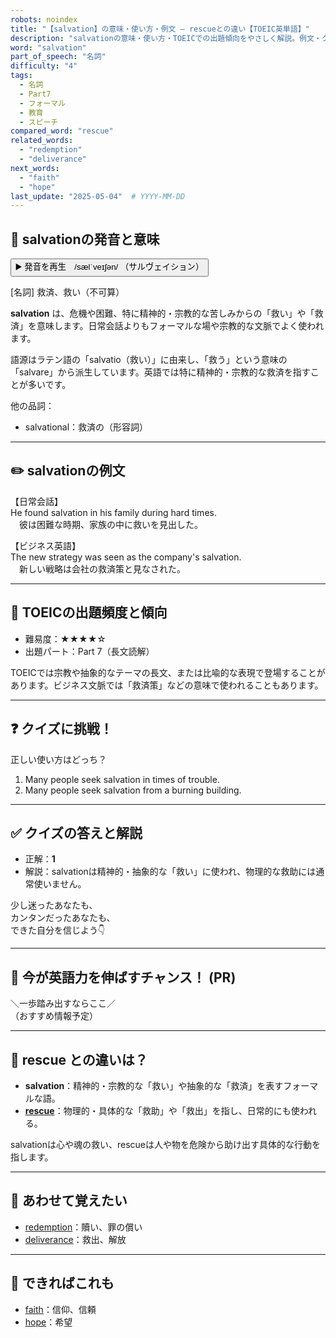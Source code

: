 ```yaml
---
robots: noindex
title: "【salvation】の意味・使い方・例文 ― rescueとの違い【TOEIC英単語】"
description: "salvationの意味・使い方・TOEICでの出題傾向をやさしく解説。例文・クイズ付きでrescueとの違いもわかりやすく学べます。"
word: "salvation"
part_of_speech: "名詞"
difficulty: "4"
tags:
  - 名詞
  - Part7
  - フォーマル
  - 教育
  - スピーチ
compared_word: "rescue"
related_words:
  - "redemption"
  - "deliverance"
next_words:
  - "faith"
  - "hope"
last_update: "2025-05-04"  # YYYY-MM-DD
---
```


## 🔰 salvationの発音と意味

<button class="play-audio" onclick="playTTS('salvation')">
  <span class="play-audio-main">
    ▶️ 発音を再生　/sælˈveɪʃən/
  </span>
  <span class="play-audio-sub">
    （サルヴェイション）
  </span>
</button>

[名詞] 救済、救い（不可算）

**salvation** は、危機や困難、特に精神的・宗教的な苦しみからの「救い」や「救済」を意味します。日常会話よりもフォーマルな場や宗教的な文脈でよく使われます。

語源はラテン語の「salvatio（救い）」に由来し、「救う」という意味の「salvare」から派生しています。英語では特に精神的・宗教的な救済を指すことが多いです。

他の品詞：  
- salvational：救済の（形容詞）

---

## ✏️ salvationの例文

【日常会話】  
He found salvation in his family during hard times.  
　彼は困難な時期、家族の中に救いを見出した。

【ビジネス英語】  
The new strategy was seen as the company's salvation.  
　新しい戦略は会社の救済策と見なされた。

---

## 🎯 TOEICの出題頻度と傾向

- 難易度：★★★★☆
- 出題パート：Part 7（長文読解）

TOEICでは宗教や抽象的なテーマの長文、または比喩的な表現で登場することがあります。ビジネス文脈では「救済策」などの意味で使われることもあります。

---

## ❓ クイズに挑戦！

正しい使い方はどっち？

1. Many people seek salvation in times of trouble.  
2. Many people seek salvation from a burning building.

---

## ✅ クイズの答えと解説

- 正解：**1**
- 解説：salvationは精神的・抽象的な「救い」に使われ、物理的な救助には通常使いません。

少し迷ったあなたも、  
カンタンだったあなたも、  
できた自分を信じよう👇️

---

## 🚀 今が英語力を伸ばすチャンス！ (PR)

<div class="info-center">
＼一歩踏み出すならここ／<br>  
（おすすめ情報予定）
</div>

---

## 🤔  rescue との違いは？

- **salvation**：精神的・宗教的な「救い」や抽象的な「救済」を表すフォーマルな語。
- **[rescue](/rescue)**：物理的・具体的な「救助」や「救出」を指し、日常的にも使われる。

salvationは心や魂の救い、rescueは人や物を危険から助け出す具体的な行動を指します。

---

## 🧩 あわせて覚えたい

- [redemption](/redemption)：贖い、罪の償い
- [deliverance](/deliverance)：救出、解放

---

## 📖 できればこれも

- [faith](/faith)：信仰、信頼
- [hope](/hope)：希望

<!-- cvid: aid49_bid20 -->
